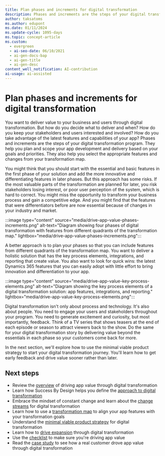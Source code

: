 ```yaml
---
title: Plan phases and increments for digital transformation
description: Phases and increments are the steps of your digital transformation program. Learn how to plan them to deliver value, engage stakeholders, and adopt new features.
author: taksatoms
ms.author: edupont
ms.date: 01/11/2024
ms.update-cycle: 1095-days
ms.topic: concept-article
ms.custom:
  - evergreen
  - ai-seo-date: 06/10/2021
  - ai-gen-docs-bap
  - ai-gen-title
  - ai-gen-desc
content_well_notification: AI-contribution
ai-usage: ai-assisted
---
```


# Plan phases and increments for digital transformation

You want to deliver value to your business and users through digital transformation. But how do you decide what to deliver and when? How do you keep your stakeholders and users interested and involved? How do you take advantage of the latest features and capabilities of your app? Phases and increments are the steps of your digital transformation program. They help you plan and scope your app development and delivery based on your goals and priorities. They also help you select the appropriate features and changes from your transformation map.

You might think that you should start with the essential and basic features in the first phase of your solution and add the more innovative and differentiating features in later phases. But this approach has some risks. If the most valuable parts of the transformation are planned for later, you risk stakeholders losing interest, or poor user perception of the system, which is hard to correct. You might miss the opportunity to transform your business process and gain a competitive edge. And you might find that the features that were differentiators before are now essential because of changes in your industry and market.

:::image type="content" source="media/drive-app-value-phases-increments.png" alt-text="Diagram showing four phases of digital transformation with features from different quadrants of the transformation map." lightbox="media/drive-app-value-phases-increments.png":::

A better approach is to plan your phases so that you can include features from different quadrants of the transformation map. You want to deliver a holistic solution that has the key process elements, integrations, and reporting that create value. You also want to look for quick wins: the latest Dynamics 365 features that you can easily adopt with little effort to bring innovation and differentiation to your app.

:::image type="content" source="media/drive-app-value-key-process-elements.png" alt-text="Diagram showing the key process elements of a digital transformation solution: app features, integrations, and reporting." lightbox="media/drive-app-value-key-process-elements.png":::

Digital transformation isn't only about process and technology. It's also about people. You need to engage your users and stakeholders throughout your program. You need to generate excitement and curiosity, but most importantly, feedback. Think of a TV series that shows teasers at the end of each episode or season to attract viewers back to the show. Do the same for your digital transformation story by delivering value beyond the essentials in each phase so your customers come back for more.

In the next section, we'll explore how to use the minimal viable product strategy to start your digital transformation journey. You'll learn how to get early feedback and drive value sooner rather than later.

## Next steps

- Review the [overview](drive-app-value.md) of driving app value through digital transformation
- Learn how Success By Design helps you define the [approach to digital transformation](drive-app-value-approach-to-digital-transformation.md)
- Embrace the mindset of constant change and learn about the [change streams](drive-app-value-change-streams.md) for digital transformation
- Learn how to use a [transformation map](drive-app-value-transformation-map.md) to align your app features with your transformation goals
- Understand the [minimal viable product strategy](drive-app-value-minimal-viable-product-strategy.md) for digital transformation
- Learn how to [drive expansion](drive-app-value-drive-expansion.md) through digital transformation
- Use the [checklist](drive-app-value-checklist.md) to make sure you're driving app value
- Read the [case study](drive-app-value-case-study.md) to see how a real customer drove app value through digital transformation
